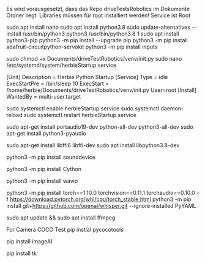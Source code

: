 Es wird vorausgesetzt, dass das Repo driveTestsRobotics im Dokumente Ordner liegt.
Libraries müssen für root installiert werden! Service ist Root

sudo apt install nano
sudo apt install python3.8
sudo update-alternatives --install /usr/bin/python3 python3 /usr/bin/python3.8 1
sudo apt install python3-pip
python3 -m pip install --upgrade pip
python3 -m pip install adafruit-circuitpython-servokit
python3 -m pip install inputs

sudo chmod +x Documents/driveTestRobotics/venv/init.py
sudo nano /etc/systemd/system/herbieStartup.service

[Unit]
Description = Herbie Python Startup
[Service]
Type = idle
ExecStartPre = /bin/sleep 10
ExecStart = /home/herbie/Documents/driveTestRobotics/venv/init.py
User=root
[Install]
WantedBy = multi-user.target

sudo systemctl enable herbieStartup.service
sudo systemctl daemon-reload
sudo systemctl restart herbieStartup.service


sudo apt-get install portaudio19-dev python-all-dev python3-all-dev
sudo apt-get install python3-pyaudio

sudo apt-get install libffi6 libffi-dev
sudo apt install libpython3.8-dev

python3 -m pip install sounddevice

python3 -m pip install Cython

python3 -m pip install wavio


python3 -m pip install torch==1.10.0 torchvision==0.11.1 torchaudio==0.10.0 -f https://download.pytorch.org/whl/cpu/torch_stable.html
python3 -m pip install git+https://github.com/openai/whisper.git --ignore-installed PyYAML

sudo apt update && sudo apt install ffmpeg


For Camera COCO Test
pip instlal pycocotools

pip install imageAI

pip install tk
